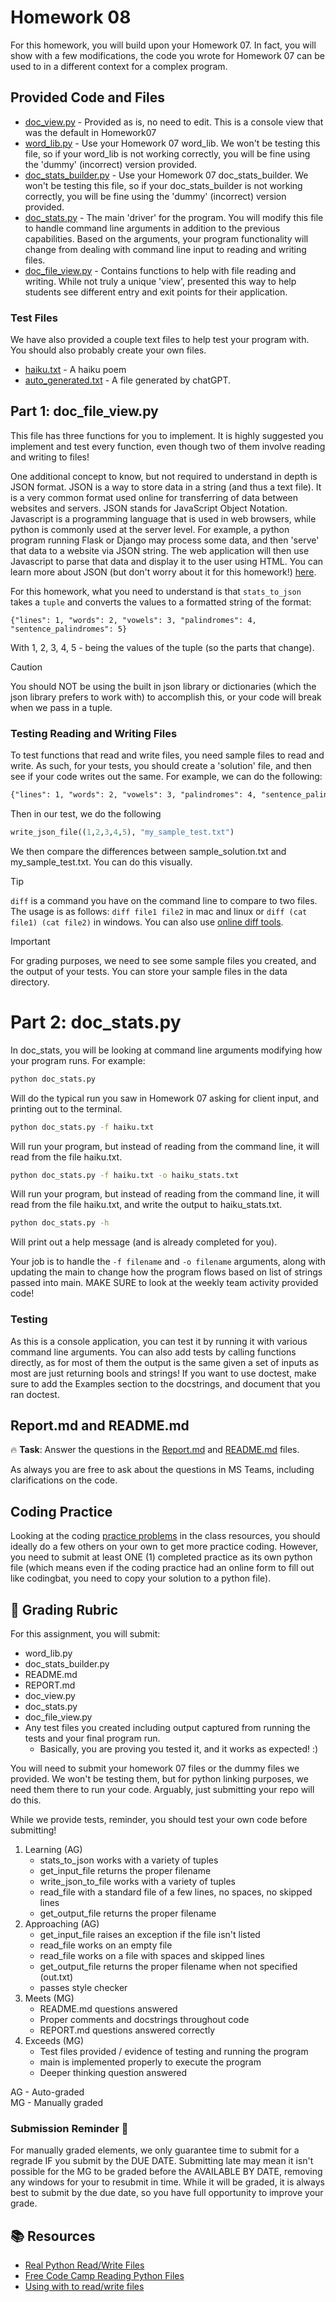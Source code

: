 # Homework 08

For this homework, you will build upon your Homework 07. In fact, you will show
with a few modifications, the code you wrote for Homework 07 can be used to
in a different context for a complex program. 

## Provided Code and Files
* [doc_view.py](../src/doc_view.py) - Provided as is, no need to edit. This is a console view that was the default in Homework07
* [word_lib.py](../src/word_lib.py) - Use your Homework 07 word_lib. We won't be testing this file, so if your word_lib is not working correctly, you will be fine using the 'dummy' (incorrect) version provided.
* [doc_stats_builder.py](../src/doc_stats_builder.py) - Use your Homework 07 doc_stats_builder.  We won't be testing this file, so if your doc_stats_builder is not working correctly, you will be fine using the 'dummy' (incorrect) version provided.
* [doc_stats.py](../src/doc_stats.py) - The main 'driver' for the program. You will modify this file to handle command line arguments in addition to the previous capabilities. Based on the arguments, your program functionality will change from dealing with command line input to reading and writing files. 
* [doc_file_view.py](../src/doc_file_view.py) - Contains functions to help with file reading and writing. While not truly a unique 'view', presented this way to help students see different entry and exit points for their application. 

### Test Files
We have also provided a couple text files to help test your program with. You should also probably create your own files. 

* [haiku.txt](../data/haiku.txt) - A haiku poem
* [auto_generated.txt](../data/auto_generated.txt) - A file generated by chatGPT.

## Part 1: doc_file_view.py

This file has three functions for you to implement. It is highly suggested you implement and test every function, even though two of them involve reading and writing to files! 

One additional concept to know, but not required to understand in depth is JSON format. JSON is a way to store data in a string (and thus a text file). It is a very common format used online for transferring of data between websites and servers. JSON stands for JavaScript Object Notation. Javascript is a programming language that is used in web browsers, while python is commonly used at the server level. For example, a python program running Flask or Django may process some data, and then 'serve' that data to a website via JSON string. The web application will then use Javascript to parse that data and display it to the user using HTML. You can learn more about JSON (but don't worry about it for this homework!) [here](https://developer.mozilla.org/en-US/docs/Learn/JavaScript/Objects/JSON).

For this homework, what you need to understand is that `stats_to_json` takes a `tuple` and converts the values to a formatted string of the format:


```
{"lines": 1, "words": 2, "vowels": 3, "palindromes": 4, "sentence_palindromes": 5}
```
With 1, 2, 3, 4, 5 - being the values of the tuple (so the parts that change). 

> [!CAUTION]
> You should NOT be using the built in json library or dictionaries (which the json library prefers to work with) to accomplish this, or your code will break when we pass in a tuple. 

### Testing Reading and Writing Files
To test functions that read and write files, you need sample files to read and write. As such, for your tests, you should create a 'solution' file, and then see if your code writes out the same. For example, we can do the following:

```sample_solution.txt
{"lines": 1, "words": 2, "vowels": 3, "palindromes": 4, "sentence_palindromes": 5}
```

Then in our test, we do the following 

```python
write_json_file((1,2,3,4,5), "my_sample_test.txt")
```

We then compare the differences between sample_solution.txt and my_sample_test.txt. You can do this visually.

> [!TIP]  
> `diff` is a command you have on the command line to compare to two files.
> The usage is as follows: `diff file1 file2` in mac and linux or `diff (cat file1) (cat file2)` in windows. You can also use [online diff tools](https://www.diffchecker.com/). 

> [!IMPORTANT]  
> For grading purposes, we need to see some sample files you created, and the output of your tests. You can store your sample files in the data directory.


# Part 2: doc_stats.py

In doc_stats, you will be looking at command line arguments modifying how your program runs. For example:

```bash
python doc_stats.py
```
Will do the typical run you saw in Homework 07 asking for client input, and printing out to the terminal. 

```bash
python doc_stats.py -f haiku.txt
```
Will run your program, but instead of reading from the command line, it will read from the file haiku.txt. 


```bash
python doc_stats.py -f haiku.txt -o haiku_stats.txt
```
Will run your program, but instead of reading from the command line, it will read from the file haiku.txt, and write the output to haiku_stats.txt. 

```bash
python doc_stats.py -h
```
Will print out a help message (and is already completed for you).

Your job is to handle the `-f filename` and `-o filename` arguments, along with updating
the main to change how the program flows based on list of strings passed into main. MAKE SURE to look at the weekly team activity provided code!

### Testing
As this is a console application, you can test it by running it with various command line arguments.  You can also add tests by calling functions directly, as for most of them the output is the same given a set of inputs as most are just returning bools and strings!  If you want to use doctest, make sure to add the Examples section to the docstrings, and document that you ran doctest. 


## Report.md and README.md

:fire: **Task**: Answer the questions in the [Report.md](../Report.md) and [README.md](../README.md) files.

As always you are free to ask about the questions in MS Teams, including clarifications on the code.

## Coding Practice
Looking at the coding [practice problems](https://github.com/CS5001-khoury/Resources/blob/main/PracticeProblems.md) in the class resources, you should ideally do a few
others on your own to get more practice coding.  However, you need to submit at least ONE (1)
completed practice as its own python file (which means even if the coding practice had an online
form to fill out like codingbat, you need to copy your solution to a python file).
 

## 📝 Grading Rubric

For this assignment, you will submit:
* word_lib.py
* doc_stats_builder.py
* README.md
* REPORT.md
* doc_view.py
* doc_stats.py
* doc_file_view.py
* Any test files you created including output captured from running the tests and your final program run.
  * Basically, you are proving you tested it, and it works as expected! :) 

You will need to submit your homework 07 files or the dummy files we provided. We won't be testing them, but for python linking purposes, we need them there to run your code. Arguably, just submitting your repo will do this.

While we provide tests, reminder, you should test your own code before submitting!

1. Learning (AG)
   * stats_to_json works with a variety of tuples
   * get_input_file returns the proper filename
   * write_json_to_file works with a variety of tuples
   * read_file with a standard file of a few lines, no spaces, no skipped lines
   * get_output_file returns the proper filename 
2. Approaching  (AG)
   * get_input_file raises an exception if the file isn't listed
   * read_file works on an empty file
   * read_file works on a file with spaces and skipped lines
   * get_output_file returns the proper filename when not specified (out.txt)
   * passes style checker
3. Meets  (MG)
   * README.md questions answered
   * Proper comments and docstrings throughout code
   * REPORT.md questions answered correctly
4. Exceeds  (MG)
   * Test files provided / evidence of testing and running the program
   * main is implemented properly to execute the program
   * Deeper thinking question answered
  

AG - Auto-graded  
MG - Manually graded



### Submission Reminder 🚨
For manually graded elements, we only guarantee time to submit for a regrade IF you submit by the DUE DATE. Submitting late may mean it isn't possible for the MG to be graded before the AVAILABLE BY DATE, removing any windows for your to resubmit in time. While it will be graded, it is always best to submit by the due date, so you have full opportunity to improve your grade.

## 📚 Resources
  
* [Real Python Read/Write Files](https://realpython.com/read-write-files-python/)
* [Free Code Camp Reading Python Files](https://www.freecodecamp.org/news/how-to-read-files-in-python/)
* [Using with to read/write files](https://www.statology.org/with-open-python/)